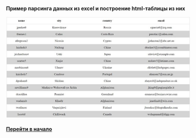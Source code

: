 **Пример парсинга данных из excel и построение html-таблицы из них**

![](../img/parsing-csv.jpg "parsing-csv")


#### [Перейти в начало](https://github.com/tsvetkovpro/sources)
